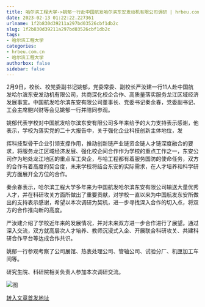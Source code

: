```yaml
---
title: 哈尔滨工程大学->姚郁一行赴中国航发哈尔滨东安发动机有限公司调研 | hrbeu.com.cn
date: 2023-02-13 01:22:22.227361
urlname: 1f2b830d39211a297bd03526cbf1db2c
slug: 1f2b830d39211a297bd03526cbf1db2c
tags: 
- 哈尔滨工程大学
categories:
- hrbeu.com.cn
- 哈尔滨工程大学
authorbox: false
sidebar: false
---
```

2月9日，校长、校党委副书记姚郁，党委常委、副校长严汝建一行11人赴中国航发哈尔滨东安发动机有限公司，共商深化校企合作、高质量落实服务龙江区域经济发展事宜。中国航发哈尔滨东安有限公司董事长、党委书记秦余春，党委副书记、工会主席鲍兴财等会见姚郁一行并陪同参观。

姚郁代表学校对中国航发哈尔滨东安有限公司多年来给予的大力支持表示感谢，他表示，学校为落实党的二十大报告中，关于强化企业科技创新主体地位，发
<!--more-->
挥科技型骨干企业引领支撑作用，推动创新链产业链资金链人才链深度融合的要求，将服务龙江区域经济发展、强化校企间合作作为学校的重点工作之一，东安公司作为地处龙江地区的重点军工央企，与哈工程都有着服务国防的使命任务，双方的合作有着高度的契合度，未来学校将结合东安的实际需求，在人才培养和科学研究方面展开全方位的合作。

秦余春表示，哈尔滨工程大学多年来为中国航发哈尔滨东安有限公司输送大量优秀人才，并在科研攻关方面所做出了重要贡献，对学校一直以来为中国航发东安所做出的支持表示感谢，希望以本次调研为契机，进一步寻找深入合作的切入点，将双方的合作推向新的高度。

严汝建介绍了学校近年来的发展情况，并对未来双方进一步合作进行了展望。通过深入交流，双方就高层次人才培养、教师沉浸式入企、开展联合科研攻关、共建科研合作平台等达成合作共识。

姚郁一行参观考察了公司展馆、热表处理公司、管轴公司、试验分厂、机匣加工车间等。

研究生院、科研院相关负责人参加本次调研交流。

![图](http://gongxue.cn/__local/B/39/DD/4A0D42E11575F3BDA8D4A440EF3_13284C15_19678.jpg)

[转入文章首发地址](http://gongxue.cn/info/1141/74419.htm)